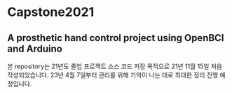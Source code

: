 # Capstone2021 
## A prosthetic hand control project using OpenBCI and Arduino

본 repository는 21년도 졸업 프로젝트 소스 코드 저장 목적으로 21년 11월 15일 처음 작성되었습니다.
23년 4월 7일부터 관리를 위해 기억이 나는 대로 최대한 정리 진행 예정입니다.
